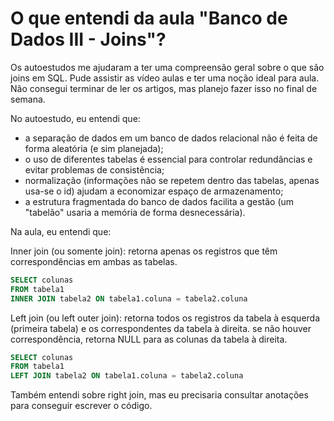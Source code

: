 # O que entendi da aula "Banco de Dados III - Joins"?

Os autoestudos me ajudaram a ter uma compreensão geral sobre o que são joins em SQL. Pude assistir as vídeo aulas e ter uma noção ideal para aula. Não consegui terminar de ler os artigos, mas planejo fazer isso no final de semana. 

No autoestudo, eu entendi que:
- a separação de dados em um banco de dados relacional não é feita de forma aleatória (e sim planejada);
- o uso de diferentes tabelas é essencial para controlar redundâncias e evitar problemas de consistência;
- normalização (informações não se repetem dentro das tabelas, apenas usa-se o id) ajudam a economizar espaço de armazenamento;
- a estrutura fragmentada do banco de dados facilita a gestão (um "tabelão" usaria a memória de forma desnecessária).

Na aula, eu entendi que:

Inner join (ou somente join): retorna apenas os registros que têm correspondências em ambas as tabelas.
```SQL
SELECT colunas
FROM tabela1
INNER JOIN tabela2 ON tabela1.coluna = tabela2.coluna
```

Left join (ou left outer join): retorna todos os registros da tabela à esquerda (primeira tabela) e os correspondentes da tabela à direita. se não houver correspondência, retorna NULL para as colunas da tabela à direita.
```SQL
SELECT colunas
FROM tabela1
LEFT JOIN tabela2 ON tabela1.coluna = tabela2.coluna
```
Também entendi sobre right join, mas eu precisaria consultar anotações para conseguir escrever o código.
